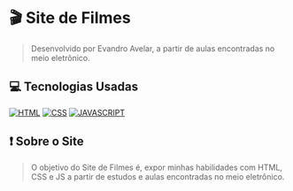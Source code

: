 # 🎬 Site de Filmes
> Desenvolvido por Evandro Avelar, a partir de aulas encontradas no meio eletrônico.

## 💻 Tecnologias Usadas

[![HTML](https://img.shields.io/badge/HTML5-E34F26?style=for-the-badge&logo=html5&logoColor=white)](#)
[![CSS](https://img.shields.io/badge/CSS3-1572B6?style=for-the-badge&logo=css3&logoColor=white)](#)
[![JAVASCRIPT](https://img.shields.io/badge/JavaScript-323330?style=for-the-badge&logo=javascript&logoColor=F7DF1E)](#)


## ❗ Sobre o Site
> O objetivo do Site de Filmes é, expor minhas habilidades com HTML, CSS e JS a partir de estudos e aulas encontradas no meio eletrônico.
